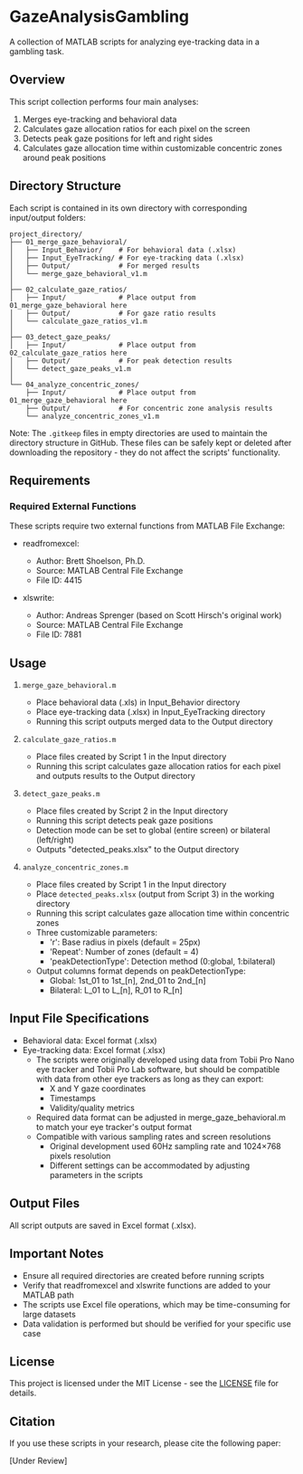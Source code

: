 # GazeAnalysisGambling

A collection of MATLAB scripts for analyzing eye-tracking data in a gambling task.

## Overview

This script collection performs four main analyses:

1. Merges eye-tracking and behavioral data
2. Calculates gaze allocation ratios for each pixel on the screen  
3. Detects peak gaze positions for left and right sides
4. Calculates gaze allocation time within customizable concentric zones around peak positions

## Directory Structure

Each script is contained in its own directory with corresponding input/output folders:

    project_directory/
    ├── 01_merge_gaze_behavioral/
    │   ├── Input_Behavior/    # For behavioral data (.xlsx)
    │   ├── Input_EyeTracking/ # For eye-tracking data (.xlsx)
    │   ├── Output/            # For merged results
    │   └── merge_gaze_behavioral_v1.m
    │
    ├── 02_calculate_gaze_ratios/
    │   ├── Input/             # Place output from 01_merge_gaze_behavioral here
    │   ├── Output/            # For gaze ratio results
    │   └── calculate_gaze_ratios_v1.m
    │
    ├── 03_detect_gaze_peaks/
    │   ├── Input/             # Place output from 02_calculate_gaze_ratios here
    │   ├── Output/            # For peak detection results
    │   └── detect_gaze_peaks_v1.m
    │
    └── 04_analyze_concentric_zones/
        ├── Input/             # Place output from 01_merge_gaze_behavioral here
        ├── Output/            # For concentric zone analysis results
        └── analyze_concentric_zones_v1.m

Note: The `.gitkeep` files in empty directories are used to maintain the directory structure in GitHub. These files can be safely kept or deleted after downloading the repository - they do not affect the scripts' functionality.

## Requirements

### Required External Functions
These scripts require two external functions from MATLAB File Exchange:

* readfromexcel:
  - Author: Brett Shoelson, Ph.D.
  - Source: MATLAB Central File Exchange
  - File ID: 4415

* xlswrite:
  - Author: Andreas Sprenger (based on Scott Hirsch's original work)
  - Source: MATLAB Central File Exchange
  - File ID: 7881


## Usage

1. `merge_gaze_behavioral.m`
   - Place behavioral data (.xls) in Input_Behavior directory
   - Place eye-tracking data (.xlsx) in Input_EyeTracking directory
   - Running this script outputs merged data to the Output directory

2. `calculate_gaze_ratios.m`
   - Place files created by Script 1 in the Input directory
   - Running this script calculates gaze allocation ratios for each pixel and outputs results to the Output directory

3. `detect_gaze_peaks.m`
   - Place files created by Script 2 in the Input directory
   - Running this script detects peak gaze positions 
   - Detection mode can be set to global (entire screen) or bilateral (left/right)
   - Outputs "detected_peaks.xlsx" to the Output directory

4. `analyze_concentric_zones.m`
   - Place files created by Script 1 in the Input directory  
   - Place `detected_peaks.xlsx` (output from Script 3) in the working directory
   - Running this script calculates gaze allocation time within concentric zones
   - Three customizable parameters:
     - 'r': Base radius in pixels (default = 25px)
     - 'Repeat': Number of zones (default = 4)
     - 'peakDetectionType': Detection method (0:global, 1:bilateral)
   - Output columns format depends on peakDetectionType:
     - Global: 1st_01 to 1st_[n], 2nd_01 to 2nd_[n]
     - Bilateral: L_01 to L_[n], R_01 to R_[n]

## Input File Specifications

- Behavioral data: Excel format (.xlsx)
- Eye-tracking data: Excel format (.xlsx)
  - The scripts were originally developed using data from Tobii Pro Nano eye tracker and Tobii Pro Lab software, but should be compatible with data from other eye trackers as long as they can export:
    - X and Y gaze coordinates
    - Timestamps
    - Validity/quality metrics
  - Required data format can be adjusted in merge_gaze_behavioral.m to match your eye tracker's output format
  - Compatible with various sampling rates and screen resolutions
    - Original development used 60Hz sampling rate and 1024×768 pixels resolution
    - Different settings can be accommodated by adjusting parameters in the scripts

## Output Files

All script outputs are saved in Excel format (.xlsx).

## Important Notes

- Ensure all required directories are created before running scripts
- Verify that readfromexcel and xlswrite functions are added to your MATLAB path
- The scripts use Excel file operations, which may be time-consuming for large datasets
- Data validation is performed but should be verified for your specific use case

## License

This project is licensed under the MIT License - see the [LICENSE](LICENSE) file for details.

## Citation

If you use these scripts in your research, please cite the following paper:

[Under Review]
